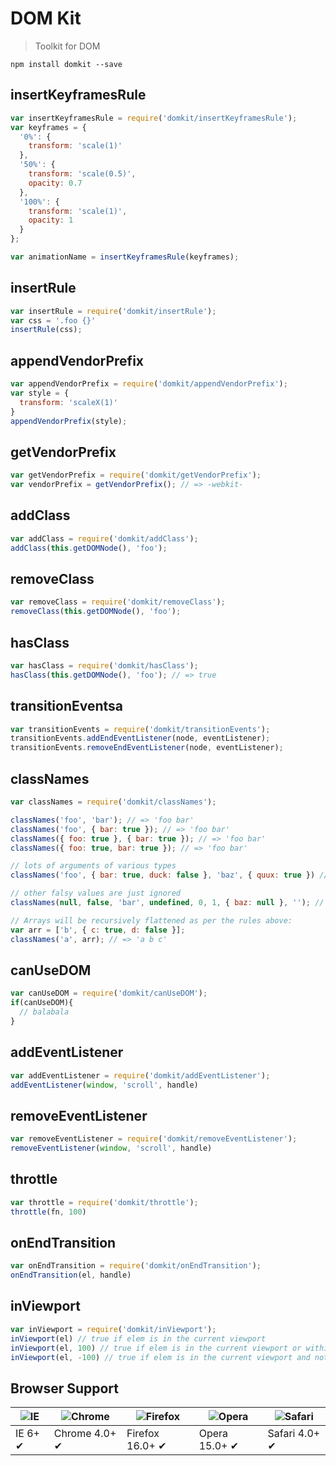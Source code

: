 # DOM Kit
> Toolkit for DOM

```
npm install domkit --save
```

## insertKeyframesRule

```js
var insertKeyframesRule = require('domkit/insertKeyframesRule');
var keyframes = {
  '0%': {
    transform: 'scale(1)'
  },
  '50%': {
    transform: 'scale(0.5)',
    opacity: 0.7
  },
  '100%': {
    transform: 'scale(1)',
    opacity: 1
  }
};

var animationName = insertKeyframesRule(keyframes);
```

## insertRule

```js
var insertRule = require('domkit/insertRule');
var css = '.foo {}'
insertRule(css);
```

## appendVendorPrefix

```js
var appendVendorPrefix = require('domkit/appendVendorPrefix');
var style = {
  transform: 'scaleX(1)'
}
appendVendorPrefix(style);
```

## getVendorPrefix

```js
var getVendorPrefix = require('domkit/getVendorPrefix');
var vendorPrefix = getVendorPrefix(); // => -webkit-
```

## addClass

```js
var addClass = require('domkit/addClass');
addClass(this.getDOMNode(), 'foo');
```

## removeClass

```js
var removeClass = require('domkit/removeClass');
removeClass(this.getDOMNode(), 'foo');
```

## hasClass

```js
var hasClass = require('domkit/hasClass');
hasClass(this.getDOMNode(), 'foo'); // => true
```

## transitionEventsa

```js
var transitionEvents = require('domkit/transitionEvents');
transitionEvents.addEndEventListener(node, eventListener);
transitionEvents.removeEndEventListener(node, eventListener);
```

## classNames

```js
var classNames = require('domkit/classNames');

classNames('foo', 'bar'); // => 'foo bar'
classNames('foo', { bar: true }); // => 'foo bar'
classNames({ foo: true }, { bar: true }); // => 'foo bar'
classNames({ foo: true, bar: true }); // => 'foo bar'

// lots of arguments of various types
classNames('foo', { bar: true, duck: false }, 'baz', { quux: true }) // => 'foo bar baz quux'

// other falsy values are just ignored
classNames(null, false, 'bar', undefined, 0, 1, { baz: null }, ''); // => 'bar 1'

// Arrays will be recursively flattened as per the rules above:
var arr = ['b', { c: true, d: false }];
classNames('a', arr); // => 'a b c'
```

## canUseDOM

```js
var canUseDOM = require('domkit/canUseDOM');
if(canUseDOM){
  // balabala
}
```

## addEventListener

```js
var addEventListener = require('domkit/addEventListener');
addEventListener(window, 'scroll', handle)
```

## removeEventListener
```js
var removeEventListener = require('domkit/removeEventListener');
removeEventListener(window, 'scroll', handle)
```

## throttle
```js
var throttle = require('domkit/throttle');
throttle(fn, 100)
```

## onEndTransition
```js
var onEndTransition = require('domkit/onEndTransition');
onEndTransition(el, handle)
```

## inViewport
```js
var inViewport = require('domkit/inViewport');
inViewport(el) // true if elem is in the current viewport
inViewport(el, 100) // true if elem is in the current viewport or within 100px of it
inViewport(el, -100) // true if elem is in the current viewport and not within 99px of the edge
```

## Browser Support

![IE](https://raw.github.com/alrra/browser-logos/master/internet-explorer/internet-explorer_48x48.png) | ![Chrome](https://raw.github.com/alrra/browser-logos/master/chrome/chrome_48x48.png) | ![Firefox](https://raw.github.com/alrra/browser-logos/master/firefox/firefox_48x48.png) | ![Opera](https://raw.github.com/alrra/browser-logos/master/opera/opera_48x48.png) | ![Safari](https://raw.github.com/alrra/browser-logos/master/safari/safari_48x48.png)
--- | --- | --- | --- | --- |
IE 6+ ✔ | Chrome 4.0+ ✔ | Firefox 16.0+ ✔ | Opera 15.0+ ✔ | Safari 4.0+ ✔ |
